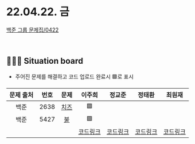 # 22.04.22. 금

[백준 그룹 문제집/0422](https://www.acmicpc.net/group/workbook/view/13701/44499)

</br>

## 🧑🏽‍💻 Situation board
- 주어진 문제를 해결하고 코드 업로드 완료시 🟩로 표시

| 문제 출처   | 번호       | 문제      | 이주희  | 정교준  | 정태환  | 최원재  |
| :--------: | :--------: | :--------: | :--------: | :-------: | :-------: |  :-------: |
|백준|2638|[치즈](https://www.acmicpc.net/problem/2638) | 🟩   |    |    |   |
|백준|5427|[불](https://www.acmicpc.net/problem/5427)   | 🟩   |    |    |   |
||||  [코드링크](이주희/README.md) | [코드링크](정교준/README.md) | [코드링크](정태환/README.md) | [코드링크](최원재/README.md)  |
